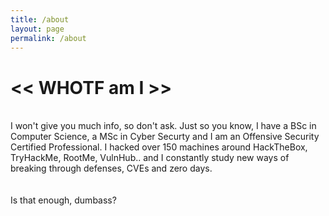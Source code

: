 ```yaml
---
title: /about
layout: page
permalink: /about
---
```


# << WHOTF am I >>
<br>
I won't give you much info, so don't ask.
Just so you know, I have a BSc in Computer Science, a MSc in Cyber Securty and I am an Offensive Security Certified Professional.
I hacked over 150 machines around HackTheBox, TryHackMe, RootMe, VulnHub.. and I constantly study new ways of breaking through defenses, CVEs and zero days.
<br>
<script src="https://www.hackthebox.eu/badge/144238"></script>
<br><br>
Is that enough, dumbass?
